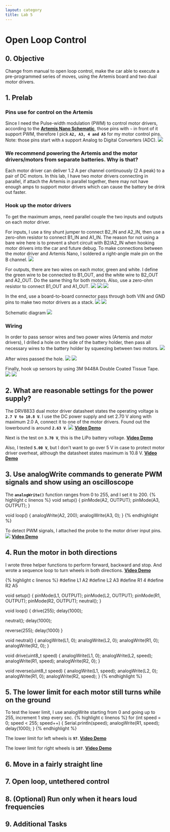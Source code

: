 ```yaml
---
layout: category
title: Lab 5
---
```


# Open Loop Control

## 0. Objective
Change from manual to open loop control, make the car able to execute a pre-programmed series of moves, using the Artemis board and two dual motor drivers.

## 1. Prelab
### Pins use for control on the Artemis
Since I need the Pulse-width modulation (PWM) to control motor drivers, according to the **[Artemis Nano Schematic](https://cdn.sparkfun.com/assets/5/5/1/6/3/RedBoard-Artemis-Nano.pdf)**, those pins with `~` in front of it support PWM, therefore I pick **`A2, A3, 4 and A5`** for my motor control pins. Note: those pins start with `A` support Analog to Digital Converters (ADC).
![](https://github.com/soulkun/ECE5960-Fast-Robots/raw/main/labs/5/1.jpg)

### We recommend powering the Artemis and the motor drivers/motors from separate batteries. Why is that?
Each motor driver can deliver 1.2 A per channel continuously (2 A peak) to a pair of DC motors. In this lab, I have two motor drivers connecting in parallel, if attach the Artemis in parallel together, there may not have enough amps to support motor drivers which can cause the battery be drink out faster.

###  Hook up the motor drivers
To get the maximum amps, need parallel couple the two inputs and outputs on each motor driver.

For inputs, I use a tiny shunt jumper to connect B2_IN and A2_IN, then use a zero-ohm resistor to connect B1_IN and A1_IN. The reason for not using a bare wire here is to prevent a short circuit with B2/A2_IN when hooking motor drivers into the car and future debug. To make connections between the motor driver and Artemis Nano, I soldered a right-angle male pin on the B channel.
![](https://github.com/soulkun/ECE5960-Fast-Robots/raw/main/labs/5/2.jpg)

For outputs, there are two wires on each motor, green and white. I define the green wire to be connected to B1_OUT, and the white wire to B2_OUT and A2_OUT. Do the same thing for both motors. Also, use a zero-ohm resistor to connect B1_OUT and A1_OUT. 
![](https://github.com/soulkun/ECE5960-Fast-Robots/raw/main/labs/5/3.jpg)
![](https://github.com/soulkun/ECE5960-Fast-Robots/raw/main/labs/5/4.jpg)
![](https://github.com/soulkun/ECE5960-Fast-Robots/raw/main/labs/5/5.jpg)

In the end, use a board-to-board connector pass through both VIN and GND pins to make two motor drivers as a stack.
![](https://github.com/soulkun/ECE5960-Fast-Robots/raw/main/labs/5/6.jpg)
![](https://github.com/soulkun/ECE5960-Fast-Robots/raw/main/labs/5/7.jpg)

Schematic diagram
![](https://github.com/soulkun/ECE5960-Fast-Robots/raw/main/labs/5/Sketch_bb.jpg)

### Wiring
In order to pass sensor wires and two power wires (Artemis and motor drivers), I drilled a hole on the side of the battery holder, then pass all necessary wires to the battery holder by squeezing between two motors.
![](https://github.com/soulkun/ECE5960-Fast-Robots/raw/main/labs/5/8.jpg)

After wires passed the hole.
![](https://github.com/soulkun/ECE5960-Fast-Robots/raw/main/labs/5/9.jpg)
![](https://github.com/soulkun/ECE5960-Fast-Robots/raw/main/labs/5/10.jpg)

Finally, hook up sensors by using 3M 9448A Double Coated Tissue Tape.
![](https://github.com/soulkun/ECE5960-Fast-Robots/raw/main/labs/5/11.jpg)
![](https://github.com/soulkun/ECE5960-Fast-Robots/raw/main/labs/5/12.jpg)


## 2. What are reasonable settings for the power supply?
The DRV8833 dual motor driver datasheet states the operating voltage is **`2.7‌‌ V to 10.8 V`**.
I use the DC power supply and set 2.70 V along with maximum 2.0 A, connect it to one of the motor drivers.
Found out the lowerbound is around **`2.63 V`**.
![](https://github.com/soulkun/ECE5960-Fast-Robots/raw/main/labs/5/13.jpg)
**[Video Demo](https://youtu.be/h6ocp_dpemo)** 

Next is the test on **`3.70 V`**, this is the LiPo battery voltage.
**[Video Demo](https://youtu.be/0qPUVuoCuus)**

Also, I tested **`5.00 V`**, but I don't want to go over 5 V in case to protect motor driver overheat, although the datasheet states maximum is 10.8 V.
**[Video Demo](https://youtu.be/J9-P-nVRHXY)**


## 3. Use analogWrite commands to generate PWM signals and show using an oscilloscope
The **`analogWrite()`** function ranges from 0 to 255, and I set it to 200.
{% highlight c linenos %}
void setup()
{
  pinMode(A2, OUTPUT);
  pinMode(A3, OUTPUT);
}

void loop()
{
  analogWrite(A2, 200);
  analogWrite(A3, 0);
}
{% endhighlight %}

To detect PWM signals, I attached the probe to the motor driver input pins.
![](https://github.com/soulkun/ECE5960-Fast-Robots/raw/main/labs/5/14.jpg)
**[Video Demo](https://youtu.be/CUaEkdkWahI)**



## 4. Run the motor in both directions
I wrote three helper functions to perform forward, backward and stop. And wrote a sequence loop to turn wheels in both directions.
**[Video Demo](https://youtu.be/EFe9KeUGqe8)**

{% highlight c linenos %}
#define L1 A2
#define L2 A3
#define R1 4
#define R2 A5

void setup()
{
  pinMode(L1, OUTPUT);
  pinMode(L2, OUTPUT);
  pinMode(R1, OUTPUT);
  pinMode(R2, OUTPUT);
  neutral();
}

void loop()
{
  drive(255);
  delay(1000);

  neutral();
  delay(1000);

  reverse(255);
  delay(1000)
}

void neutral()
{
  analogWrite(L1, 0);
  analogWrite(L2, 0);
  analogWrite(R1, 0);
  analogWrite(R2, 0);
}

void drive(uint8_t speed)
{
  analogWrite(L1, 0);
  analogWrite(L2, speed);
  analogWrite(R1, speed);
  analogWrite(R2, 0);
}

void reverse(uint8_t speed)
{
  analogWrite(L1, speed);
  analogWrite(L2, 0);
  analogWrite(R1, 0);
  analogWrite(R2, speed);
}
{% endhighlight %}


## 5. The lower limit for each motor still turns while on the ground
To test the lower limit, I use analogWrite starting from 0 and going up to 255, increment 1 step every sec.
{% highlight c linenos %}
for (int speed = 0; speed < 255; speed++)
  {
    Serial.println(speed);
    analogWrite(R1, speed);
    delay(1000);
  }
{% endhighlight %}

The lower limit for left wheels is **`97`**.
**[Video Demo](https://youtu.be/3vnXAVHUBSA)**

The lower limit for right wheels is **`107`**.
**[Video Demo](https://youtu.be/a3DRbuL6jvU)**
## 6. Move in a fairly straight line

## 7. Open loop, untethered control

## 8. (Optional) Run only when it hears loud frequencies

## 9. Additional Tasks
